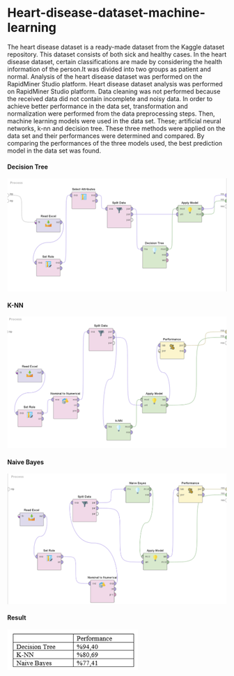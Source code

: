 # Heart-disease-dataset-machine-learning
The heart disease dataset is a ready-made dataset from the Kaggle dataset repository. This dataset consists of both sick and healthy cases. In the heart disease dataset, certain classifications are made by considering the health information of the person.It was divided into two groups as patient and normal. Analysis of the heart disease dataset was performed on the RapidMiner Studio platform. Heart disease dataset analysis was performed on RapidMiner Studio platform. Data cleaning was not performed because the received data did not contain incomplete and noisy data. In order to achieve better performance in the data set, transformation and normalization were performed from the data preprocessing steps. Then, machine learning models were used in the data set. These; artificial neural networks, k-nn and decision tree. These three methods were applied on the data set and their performances were determined and compared. By comparing the performances of the three models used, the best prediction model in the data set was found.

#### Decision Tree
<img src="https://github.com/mervekaratass/Car-evaluation-dataset-data-mining/blob/main/car_evaluation/images/deccision%20tree2.png" width=700>

#### K-NN
<img src="https://github.com/mervekaratass/Car-evaluation-dataset-data-mining/blob/main/car_evaluation/images/knn.png" width=700>

#### Naive Bayes
<img src="https://github.com/mervekaratass/Car-evaluation-dataset-data-mining/blob/main/car_evaluation/images/naive bayes.png" width=700>

#### Result
<img src="https://github.com/mervekaratass/Car-evaluation-dataset-data-mining/blob/main/car_evaluation/images/performans.png" width=300>



